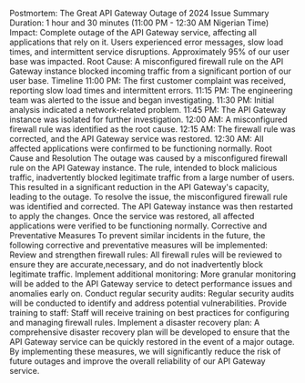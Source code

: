 Postmortem: The Great API Gateway Outage of 2024
Issue Summary
Duration: 1 hour and 30 minutes (11:00 PM - 12:30 AM Nigerian Time)
Impact: Complete outage of the API Gateway service, affecting all applications that rely on it. Users experienced error messages, slow load times, and intermittent service disruptions. Approximately 95% of our user base was impacted.
Root Cause: A misconfigured firewall rule on the API Gateway instance blocked incoming traffic from a significant portion of our user base.
Timeline
11:00 PM: The first customer complaint was received, reporting slow load times and intermittent errors.
11:15 PM: The engineering team was alerted to the issue and began investigating.
11:30 PM: Initial analysis indicated a network-related problem.
11:45 PM: The API Gateway instance was isolated for further investigation.
12:00 AM: A misconfigured firewall rule was identified as the root cause.
12:15 AM: The firewall rule was corrected, and the API Gateway service was restored.
12:30 AM: All affected applications were confirmed to be functioning normally.
Root Cause and Resolution
The outage was caused by a misconfigured firewall rule on the API Gateway instance. The rule, intended to block malicious traffic, inadvertently blocked legitimate traffic from a large number of users. This resulted in a significant reduction in the API Gateway's capacity, leading to the outage.
To resolve the issue, the misconfigured firewall rule was identified and corrected. The API Gateway instance was then restarted to apply the changes. Once the service was restored, all affected applications were verified to be functioning normally.
Corrective and Preventative Measures
To prevent similar incidents in the future, the following corrective and preventative measures will be implemented:
Review and strengthen firewall rules: All firewall rules will be reviewed to ensure they are accurate,necessary, and do not inadvertently block legitimate traffic.
Implement additional monitoring: More granular monitoring will be added to the API Gateway service to detect performance issues and anomalies early on.
Conduct regular security audits: Regular security audits will be conducted to identify and address potential vulnerabilities.
Provide training to staff: Staff will receive training on best practices for configuring and managing firewall rules.
Implement a disaster recovery plan: A comprehensive disaster recovery plan will be developed to ensure that the API Gateway service can be quickly restored in the event of a major outage.
By implementing these measures, we will significantly reduce the risk of future outages and improve the overall reliability of our API Gateway service.

